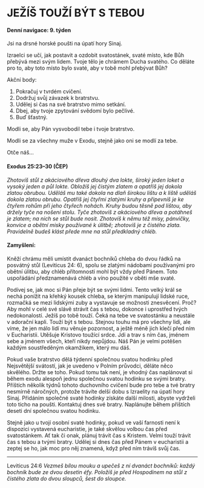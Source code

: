 # JEŽÍŠ TOUŽÍ BÝT S TEBOU

#### Denní navigace: 9. týden

Jsi na drsné horské poušti na úpatí hory Sinaj.

Izraelci se učí, jak postavit a ozdobit svatostánek, svaté místo, kde Bůh přebývá mezi svým lidem. Tvoje tělo je chrámem Ducha svatého. Co děláte pro to, aby toto místo bylo svaté, aby v tobě mohl přebývat Bůh?

Akční body:
1. Pokračuj v tvrdém cvičení.
2. Dodržuj svůj závazek k bratrstvu.
3. Udělej si čas na své bratrstvo mimo setkání.
4. Dbej, aby tvoje zpytování svědomí bylo pečlivé.
5. Buď šťastný.

Modli se, aby Pán vysvobodil tebe i tvoje bratrstvo.

Modli se za všechny muže v Exodu, stejně jako oni se modlí za tebe.

Otče náš...

#### Exodus 25:23–30 (ČEP)
*Zhotovíš stůl z akáciového dřeva dlouhý dva lokte, široký jeden loket a vysoký jeden a půl lokte. Obložíš jej čistým zlatem a opatříš jej dokola zlatou obrubou. Uděláš mu také dokola na dlaň širokou lištu a k liště uděláš dokola zlatou obrubu. Opatříš jej čtyřmi zlatými kruhy a připevníš je ke čtyřem rohům při jeho čtyřech nohách. Kruhy budou těsně pod lištou, aby držely tyče na nošení stolu. Tyče zhotovíš z akáciového dřeva a potáhneš je zlatem; na nich se stůl bude nosit. Zhotovíš k němu též mísy, pánvičky, konvice a obětní misky používané k úlitbě; zhotovíš je z čistého zlata. Pravidelně budeš klást přede mne na stůl předkladný chléb.*

#### Zamyšlení:
Kněží chrámu měli umístit dvanáct bochníků chleba do dvou řádků na posvátný stůl (Leviticus 24: 6), spolu se zlatými nádobami používanými pro obětní úlitbu, aby chléb přítomnosti mohl být vždy před Pánem. Toto uspořádání předznamenává chléb a víno použité v oběti mše svaté.

Podívej se, jak moc si Pán přeje být se svými lidmi. Tento velký král se nechá ponížit na křehký kousek chleba, se kterým manipulují lidské ruce, rozmačká se mezi lidskými zuby a vystavuje se možnosti znesvěcení. Proč? Aby mohl v celé své slávě strávit čas s tebou, dokonce i uprostřed tvých nedokonalostí. Ježíš po tobě touží. Čeká na tebe ve svatostánku a neustále v adorační kapli. Touží být s tebou. Stejnou touhu má pro všechny lidi, ale víme, že jen málo lidí mu věnuje pozornost, a ještě méně jich klečí před ním v Eucharistii. Utěšuje Kristovo toužící srdce. Jdi a trav s ním čas, jménem sebe a jménem všech,
kteří nikdy nepůjdou. Náš Pán je velmi potěšen každým soustředěným okamžikem, který mu dáš.

Pokud vaše bratrstvo dělá týdenní společnou svatou hodinku před Nejsvětější svátostí, jak je uvedeno v Polním průvodci, děláte něco skvělého. Držte se toho. Pokud tomu tak není, je vhodný čas naplánovat si během exodu alespoň jednu společnou svatou hodinku se svými bratry. Příštích několik týdnů tohoto duchovního cvičení bude pro tebe a tvé bratry nesmírně náročných, protože trávíte delší dobu s Izraelity na úpatí hory Sinaj. Přidáním společné svaté hodinky získáte další milosti, abyste vydrželi toto ticho na poušti. Kontaktuj dnes své bratry. Naplánujte během příštích deseti dní společnou svatou hodinku.

Stejně jako u tvojí osobní svaté hodinky, pokud ve vaší farnosti není k dispozici vystavená eucharistie, je také skvělou volbou čas před svatostánkem. Ať tak či onak, plánuj trávit čas s Kristem. Velmi touží trávit čas s tebou a tvými bratry. Udělej si dnes čas před Pánem v eucharistii a zeptej se ho, jak moc pro něj znamená, když před ním trávíš svůj čas.

-------------------------------------------------------------------------------
Leviticus 24:6 *Vezmeš bílou mouku a upečeš z ní dvanáct bochníků: každý bochník bude ze dvou desetin éfy. Položíš je před Hospodinem na stůl z čistého zlata do dvou sloupců, šest do sloupce.*
